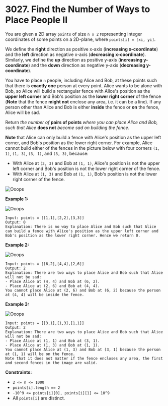 # 3027. Find the Number of Ways to Place People II
You are given a 2D array `points` of size `n x 2` representing integer coordinates of some points on a 2D-plane, where `points[i] = [xi, yi]`.

We define the **right** direction as positive x-axis (**increasing x-coordinate**) and the **left** direction as negative x-axis (**decreasing x-coordinate**). Similarly, we define the **up** direction as positive y-axis (**increasing y-coordinate**) and the **down** direction as negative y-axis (**decreasing y-coordinate**).

You have to place `n` people, including Alice and Bob, at these points such that there is **exactly one** person at every point. Alice wants to be alone with Bob, so Alice will build a rectangular fence with Alice's position as the **upper left corner** and Bob's position as the **lower right corner** of the fence (**Note** that the fence **might not** enclose any area, i.e. it can be a line). If any person other than Alice and Bob is either **inside** the fence or **on** the fence, Alice will be sad.

Return *the number of* **pairs of points** *where you can place Alice and Bob, such that Alice* **does not** *become sad on building the fence*.

**Note** that Alice can only build a fence with Alice's position as the upper left corner, and Bob's position as the lower right corner. For example, Alice cannot build either of the fences in the picture below with four corners `(1, 1)`, `(1, 3)`, `(3, 1)`, and `(3, 3)`, because:
- With Alice at `(3, 3)` and Bob at `(1, 1)`, Alice's position is not the upper left corner and Bob's position is not the lower right corner of the fence.
- With Alice at `(1, 3)` and Bob at `(1, 1)`, Bob's position is not the lower right corner of the fence.

![Ooops](https://assets.leetcode.com/uploads/2024/01/04/example0alicebob-1.png)

**Example 1:**

![Ooops](https://assets.leetcode.com/uploads/2024/01/04/example1alicebob.png)
```
Input: points = [[1,1],[2,2],[3,3]]
Output: 0
Explanation: There is no way to place Alice and Bob such that Alice can build a fence with Alice's position as the upper left corner and Bob's position as the lower right corner. Hence we return 0. 
```

**Example 2:**

![Ooops](https://assets.leetcode.com/uploads/2024/02/04/example2alicebob.png)
```
Input: points = [[6,2],[4,4],[2,6]]
Output: 2
Explanation: There are two ways to place Alice and Bob such that Alice will not be sad:
- Place Alice at (4, 4) and Bob at (6, 2).
- Place Alice at (2, 6) and Bob at (4, 4).
You cannot place Alice at (2, 6) and Bob at (6, 2) because the person at (4, 4) will be inside the fence.
```

**Example 3:**

![Ooops](https://assets.leetcode.com/uploads/2024/02/04/example4alicebob.png)
```
Input: points = [[3,1],[1,3],[1,1]]
Output: 2
Explanation: There are two ways to place Alice and Bob such that Alice will not be sad:
- Place Alice at (1, 1) and Bob at (3, 1).
- Place Alice at (1, 3) and Bob at (1, 1).
You cannot place Alice at (1, 3) and Bob at (3, 1) because the person at (1, 1) will be on the fence.
Note that it does not matter if the fence encloses any area, the first and second fences in the image are valid.
```

**Constraints:**
- `2 <= n <= 1000`
- `points[i].length == 2`
- `-10^9 <= points[i][0], points[i][1] <= 10^9`
- All `points[i]` are distinct.
